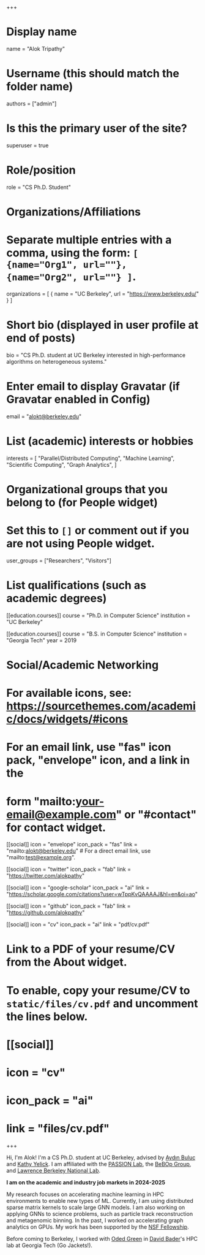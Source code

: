+++
# Display name
name = "Alok Tripathy"

# Username (this should match the folder name)
authors = ["admin"]

# Is this the primary user of the site?
superuser = true

# Role/position
role = "CS Ph.D. Student"

# Organizations/Affiliations
#   Separate multiple entries with a comma, using the form: `[ {name="Org1", url=""}, {name="Org2", url=""} ]`.
organizations = [ { name = "UC Berkeley", url = "https://www.berkeley.edu/" } ]

# Short bio (displayed in user profile at end of posts)
bio = "CS Ph.D. student at UC Berkeley interested in high-performance algorithms on heterogeneous systems."

# Enter email to display Gravatar (if Gravatar enabled in Config)
email = "alokt@berkeley.edu"

# List (academic) interests or hobbies
interests = [
  "Parallel/Distributed Computing",
  "Machine Learning",
  "Scientific Computing",
  "Graph Analytics",
]

# Organizational groups that you belong to (for People widget)
#   Set this to `[]` or comment out if you are not using People widget.
user_groups = ["Researchers", "Visitors"]

# List qualifications (such as academic degrees)
[[education.courses]]
  course = "Ph.D. in Computer Science"
  institution = "UC Berkeley"

[[education.courses]]
  course = "B.S. in Computer Science"
  institution = "Georgia Tech"
  year = 2019

# Social/Academic Networking
# For available icons, see: https://sourcethemes.com/academic/docs/widgets/#icons
#   For an email link, use "fas" icon pack, "envelope" icon, and a link in the
#   form "mailto:your-email@example.com" or "#contact" for contact widget.

[[social]]
  icon = "envelope"
  icon_pack = "fas"
  link = "mailto:alokt@berkeley.edu"  # For a direct email link, use "mailto:test@example.org".

[[social]]
  icon = "twitter"
  icon_pack = "fab"
  link = "https://twitter.com/alokpathy"

[[social]]
  icon = "google-scholar"
  icon_pack = "ai"
  link = "https://scholar.google.com/citations?user=wTppKvQAAAAJ&hl=en&oi=ao"

[[social]]
  icon = "github"
  icon_pack = "fab"
  link = "https://github.com/alokpathy"

[[social]]
  icon = "cv"
  icon_pack = "ai"
  link = "pdf/cv.pdf"

# Link to a PDF of your resume/CV from the About widget.
# To enable, copy your resume/CV to `static/files/cv.pdf` and uncomment the lines below.
# [[social]]
#   icon = "cv"
#   icon_pack = "ai"
#   link = "files/cv.pdf"

+++

Hi, I'm Alok! I'm a CS Ph.D. student at UC Berkeley, advised by [Aydın Buluç](https://people.eecs.berkeley.edu/~aydin/index.html) and [Kathy Yelick](http://people.eecs.berkeley.edu/~yelick/). I am affiliated with the [PASSION Lab](https://passion.lbl.gov/), the [BeBOp Group](https://bebop.cs.berkeley.edu/), and [Lawrence Berkeley National Lab](https://www.lbl.gov/).

**I am on the academic and industry job markets in 2024-2025**

My research focuses on accelerating machine learning in HPC environments to enable new types of ML. Currently, I am using distributed sparse matrix kernels to scale large GNN models. I am also working on applying GNNs to science problems, such as particle track reconstruction and metagenomic binning. In the past, I worked on accelerating graph analytics on GPUs. My work has been supported by the [NSF Fellowship](https://www.nsfgrfp.org/).


Before coming to Berkeley, I worked with [Oded Green](https://scholar.google.com/citations?user=C_7l2roAAAAJ&hl=en) in [David Bader](https://davidbader.net/)'s HPC lab at Georgia Tech (Go Jackets!).

